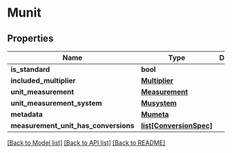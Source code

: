 # Munit

## Properties
Name | Type | Description | Notes
------------ | ------------- | ------------- | -------------
**is_standard** | **bool** |  | 
**included_multiplier** | [**Multiplier**](Multiplier.md) |  | [optional] 
**unit_measurement** | [**Measurement**](Measurement.md) |  | [optional] 
**unit_measurement_system** | [**Musystem**](Musystem.md) |  | [optional] 
**metadata** | [**Mumeta**](Mumeta.md) |  | [optional] 
**measurement_unit_has_conversions** | [**list[ConversionSpec]**](ConversionSpec.md) |  | [optional] 

[[Back to Model list]](../README.md#documentation-for-models) [[Back to API list]](../README.md#documentation-for-api-endpoints) [[Back to README]](../README.md)


